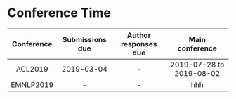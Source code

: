 # Conference Time

Conference | Submissions due | Author responses due | Main conference 
:-: | :-: | :-: | :-: |
ACL2019 | 2019-03-04 | - |2019-07-28 to 2019-08-02 | 
EMNLP2019 | - | - | hhh |


